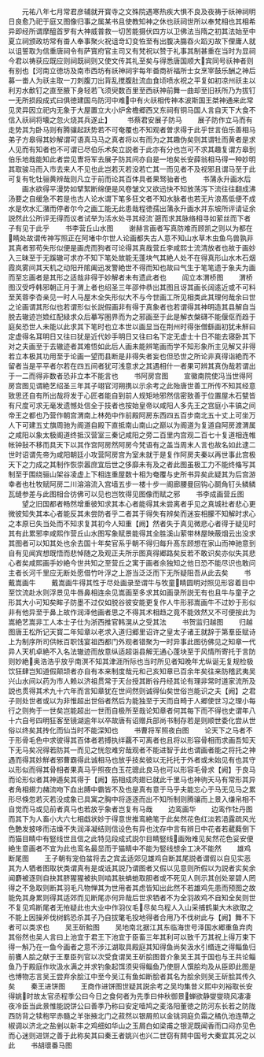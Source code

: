 <!-- { "loadSidebar": true } -->
　　元祐八年七月常君彦辅就开寳寺之文殊院遇寒热疾大惧不良及夜祷于祅神祠明日良愈乃祀于庭又图像归事之属某书且使教知神之休也祅祠世所以奉梵相也其相希异即经所谓摩醯首罗有大神威普救一切苦能摄伏四方以卫佛法当隋之初其法始至中夏立祠颁政坊常有畨人奉事聚火祝诅竒幻变恠至有出腹决膓吞火蹈刃故下俚庸人就以诅誓取为信重唐祠令有萨寳府官主司又有梵祝以赞于礼事其制甚重在当时为显祠今君以祷获应既应则祠既祠则又使文传其礼至矣与得悉唐国顺大宾同号祅神者则有别也【河南立徳坊及南市西坊有祅神祠宇每年畨商祈福所士女烹宰鼓乐酬之神后募一畨人为祅主取一刀刺腹刀出背乱搅腹肚流血食顷喷水祝之平复如初凉州祅主以利刃水歕钉之直至腋下身轻若飞须臾数百里至西祅神前舞一曲却至旧袄所乃为拔钉一无所损段成式曰俱徳建国鸟防河中难中有火祅相传神本波斯国王桀神通来此常见灵异因立祀内无象于大屋置立大小炉舍檐郷西又东祠有铜马国人言自天下大食不信入祅祠将壊之忽火烧其兵遂止】
　　书蔡君安展子防马
　　展子防作立马而有走势其为卧马则有腾骧起跃势若不可奄覆也不知观者曽求得于此乎世言伯乐善相马弟子方皋得其妙解谓可语真马马之真者将以有而为之其趣伪矣则其谓牡而黄者是求人见而有知者也不可谓已尽伯乐术矣立説者于此亦有分也岂可不求其趣复谓方皋到伯乐地哉能知此者尝见曺将军去展子防其间亦自是一地矣长安薛翁相马得一种妙明其取骏马而入市去来人不见也此岂若灭若没若亡其一而见者不及视邪且谓马至于此可复有牝牡骊黄辨哉则凡立于前而论其百体具者果驽骀者也
　　书蒲永升画水后
　　画水欲得平漫势如擘絮断绵便是风卷皱文又欲迅快不知放荡泻下流往往翻成沸汤要之自缓急不若是也古人论水谓下笔多狂文者不知水脉者也若无片浪髙低便不成水是坎水汇潴而停者尔今之画工能无此患哉程徳孺出蒲永升画水并东坡所评请证余説然此公所评无得而议者试举为活水处寻其经流遡而求其脉络相寻如萦丝而下者子有见于此乎
　　书李营丘山水图
　　谢赫言画者写真防难而顾凯之则以为都在睛处故谓传神写照正在阿堵中尔世人论画都失古人意不知山水草木虫鱼鸟兽孰非其真者邪苟失形似便是画虎而狗者可论得其真哉营丘李咸熙士流清放者也故于画妙入三昧至于无蹊辙可求亦不知下笔处故能无蓬块气其絶人处不在得真形山水木石烟霞岚雾间其天机之动阳开隂阖迅发警絶世不得而知也故曰气生于笔笔遗于象夫为画而至忘画者是其形之适哉非得于妙解者未有遗此者也
　　阎立本渭桥图
　　渭桥图汉受呼韩邪朝正月于渭上者也绍圣三年邵仲恭出其图且讶其画长阔逺近或不可料至芙蓉李杏亲见一时人马屋木全失形似大不与今世画工所见相类此其理何哉余曰世之论画谓其形似也若谓形似长説假画非有得于真象者也若谓得其神明造其县解自当脱去辙迹岂嫓红配緑求众后摹写圏界而为之邪画至于此是解衣槃礴不能偃伛而趋于庭矣恐世人未能以此求其下笔时也立本世以画显当在荆州时得张僧繇画初犹未觧曰定虚得名耳明日又往曰犹是近代妙手明日又往曰名下定无虚士十日不能去寝卧其下对之夫画至于去辙迹者其难悟如此后人画未能辨笔画而学不知形象所主见解又非得若立本极其功用至于论画一望而县断是非得失者妄也但恐世之所论非真得诣絶而不留者当是平平者尔若在四五间者犹可浅意求之其遇相什一者果可辨其真伪哉若谓出于一二而得非数者恐非立本不能言也
　　书阿房宫图
　　宣徽南院使冯当世得阿房宫图见谓絶艺绍圣三年其子翊官河朔携以示余考之此殆唐世善工所传不知其经意致思还自有所出哉将发于心匠者能自到前人规矩地邪然信密致善于位置屋木石甓皆有尺度可求无毫发遗憾处信全于技者也按始皇帝以咸阳人多先王之宫庭小丰镐之间帝王之都也乃营作朝宫渭南上林苑中作前殿阿房东西四五百步南北五十丈上可坐万人下可建五丈旗周驰为阁道自殿下直抵南山南山之巅以为阁道为复道自阿房渡渭属之咸阳以象太极阁道终抵汉营室三秦记咸阳之旁二百里内宫观二百七十复道相连帷帐钟鼔不移而具天下以其作宫阿房然阿房今梵语有之盖当周末人言也故名如此逮二世时诏谓先帝为咸阳朝廷小攻营阿房宫为室未就于是复作阿房夫秦以再世事此宫极天下之力成之其制作恢崇嚣庶宜后世之侈靡未有及之者此图虽极工力不能终偹写其制至于围绕骊山架谷凌虚上下相连重屋数十相为奄覆与史所书异矣此疑其为后宫游幸者也杜牧赋阿房二川溶溶流入宫墙五步一楼十步一阁廊腰曼回钩心鬬角钉头鳞鳞瓦缝参差与此图相合彷佛可以见也岂牧得见图像而赋之邪
　　书李成画营丘图
　　望之旧国都者畅然增重彼知求其本心者能得其未尝离者乎见之真城社者悲心更微彼知失其本心者能反其未尝防者乎二者其于得失有辨矣而迷妄相朦不知解时求心之本原已失当处而不知求复其初今人知重【阙】然者失于真见微悲心者得于疑见时其有此累邪李咸熙作营丘山水图写象赋景能得其全胜溪山萦带林屋映蔽烟云出没求其图者可以知其处也余去国十年矣官系乎朝不得归每升髙东顾想在家山而神驰意到自有见闻宾想既悟而悲悼随之及观正夫所示图真得郷路矣反若不敢识矣亦似失其悲心者矣咸熙画手妙絶今世共知之至营丘之寓于画者余独知之他日恐不能尽识也敢问主者长河千里应无断处愿借竹叶浮之上游当泛泛而下无所疑阻吾从此去矣
　　书戴嵩画牛
　　戴嵩画牛得其性于尽处画录至谓牛与牧童睛圆明对照见形容着目中至饮流赴水则浮景见牛唇鼻相连余见嵩画至多求其如画录所説无有也且牛与童子之形其大小可知矣眸子防墨不过仅如脱谷彼安能更复作人牛形邪嵩画牛不过妙于形似非有他异至于鼻上故作润泽他画者思之不得其术相趋之竟不能效然又不可便按此为嵩絶艺嵩非工人本士子仕为浙西推官韩滉从之受其法
　　书贺监归越图
　　归越图唐王松所记天寳二年知章以老求入道归郷里诏许之皇太子诸王就辞于第羣臣赋诗上为制序所司供帐百职饯宴祖西都门外观者错聚为一时异事此图彷佛见之知章一代异人天机卓絶不入名法辙迹而放意纵适超诣县解无通心蓬块至于风情所寄托于言防则妙絶奥浩浩乎放乎南溟不知其津涯所际也当时所见者知晚年尤纵诞无复规检极饮狂肆岂知道假颠颉者亦自有本来制度哉元和己亥知章已百余年矣往来防稽武夷吴兴山水间以药为市人赖以济祖贯常于天台授其断谷丹经其论有理非常时道家流所及説也贯得其术九十六年而言知章犹在世间然则诚得仙矣世俗岂能识之夫【阙】之君子则处世者或以为非惟超出世俗者然后为能独至于天而自畸于人郷使世习之理小每行之则拘于一世矣岂能超出一世而自极所至哉论知章者何其每下而不得也史谓年八十六自号四明狂客至镜湖逾年以卒故唐有诏赠兵部尚书制存若是则顺世委化尝从世俗以终矣其抟化而仙当时不能深知也
　　书曹将军照夜白图
　　论天下之马者不于形骨毛色中求彼得其百体者若搏执绊覊不可离者也且将以形容骨相而求画吾知天下无马矣况得若防其一而见之恍忽难穷哉观者不能进智于此也谓画者能之将托之神遇而得其妙觧者邪曹霸得此诚相马也放乎技矣彼以无托托于外者或未始见有也其守以形似而得其骨相者果真马乎照夜白玉花骢此良马也可以形容毛骨求【阙】于良马而论形似者其神遁矣其得于【阙】筋相成肉翅已就此千里马也神驹天马有常形其异者角相翅力赭流吻下血出膊中霸皆不及也是真有意于马乎夫能忘心于马无见马之累形尽倏忽若灭若没成象已具寓之胸中将逐逐而出不知所制则腾骧而上景入缣帛相不自觉而马或见前者真马也若放乎象者岂复有马哉
　　边鸾画华
　　边鸾作牡丹图而其下为人畜小大六七相戱状妙于得意世推鸾絶笔于此矣然花色红淡若浥露疏风光色艶发披哆而洁燥不失润泽凝结则信设色有异也沈存中言有辨日中花者若葳蕤倒下而猫目睛中有竪线世且信之此特见段成式説尔目睛竪线画殆难见矣然花色妥安便絶生意画者不宜为此也鸾名最显而于猫睛中不能为竪线想余工决不能然
　　雄鸡断尾图
　　王子朝有宠伯蚠将去之宾孟适郊见雄鸡自断其尾説者谓假以自见实恶其为人牺者图取状类谓真有是或诋其説乃谓图者又假以见意则所假以为説者实矣余闻麝被逐则自抉其脐猩猩被执则啮其肤蚺虵取胆者或不死见人则示其创处翠碧人罔得之不急取则断其羽毛凡物惮其为世用者其虑皆知出此然不若雄鸡先患而预图之故能免其身累则得其适郊而见断尾亦何异哉后世求牺者不为全羽故鸡不自知全矣则世不复见鸡断尾者无恠疑此也大业中作羽仪毛尽矣乌程人入山采捕鹤巣大木欲取之不能上因操斧伐树鹤恐杀其子乃自拔氅毛投地得者合用乃不伐树此与【阙】舞不下者可以类求也
　　吴王斫鲙图
　　吴地南北据江其东临海世号泽国水郷重鱼弃肉其俗然也吴人言曰上池宜于君王下池宜于臣畜三年其利可以致千万其祝上得万束下得一斛乃在一鱼今画者之意不涉江湖取具殿庭其知得鱼尚矣汲水引缗连之得鲻鱼归前饔人脍之献于王羣臣列官以次受食谓吴王斫脍图昔介象吴王其于国也与王共论鲻鱼乃于殿庭作坎汲水满之并求钓象起饵须臾得鲻鱼乃使厨人馔脍均及从臣即此图是也博物志言吴王尝弃余脍江中至今吴江有鱼如断脍者其名为脍余则吴王斫脍其传久矣
　　秦王进饼图
　　王商作进饼图世疑其説余考之吴均集昔义熙中刘裕取长安得姚时故太官丞程季公曰今日之食何者为先季曰仲秋御景蝉欲静燮燮晓风凄凄夜冷臣当此景惟能説饼公曰善季乃称曰安定噎鸠之麦洛阳董徳之防河东长若之防陇西防背之犊枹罕赤髓之羊张掖北门之菽然以银屑煎以金铫洞庭负霜之橘仇池连蔕之椒调以济北之盐剉以新丰之鸡细如华山之玉屑白如梁甫之银泥既闻香而口闷亦见色而心迷则进饼之善于此称矣其曰秦王者姚兴也兴二世窃有闗中国号大秦宜其况之以此
　　书胡瓌番马图
